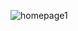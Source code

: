 ![homepage1](https://github.com/ShubhamBorkute/AgriSO-App/assets/99527749/c813891d-aedb-4668-9fcb-5f1fcf2bc3bf)

